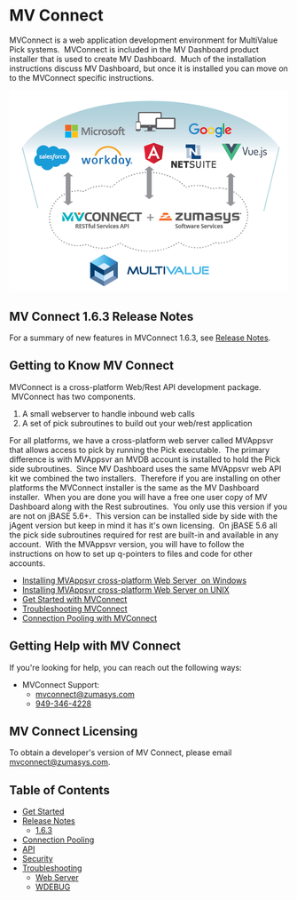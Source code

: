 # MV Connect

<PageHeader />

MVConnect is a web application development environment for MultiValue Pick systems.  MVConnect is included in the MV Dashboard product installer that is used to create MV Dashboard.  Much of the installation instructions discuss MV Dashboard, but once it is installed you can move on to the MVConnect specific instructions.


![mv-connect-manual: 1574365223932-mv-connect-%2b-zs-software-services-(1)](./1574365223932-mv-connect-and-software-services.png)

## MV Connect 1.6.3 Release Notes

For a summary of new features in MVConnect 1.6.3, see [Release Notes](./release-notes/1.6.3/README.md).

## Getting to Know MV Connect

MVConnect is a cross-platform Web/Rest API development package.  MVConnect has two components.

1. A small webserver to handle inbound web calls
1. A set of pick subroutines to build out your web/rest application

For all platforms, we have a cross-platform web server called MVAppsvr that allows access to pick by running the Pick executable.  The primary difference is with MVAppsvr an MVDB account is installed to hold the Pick side subroutines.  Since MV Dashboard uses the same MVAppsvr web API kit we combined the two installers.  Therefore if you are installing on other platforms the MVConnect installer is the same as the MV Dashboard installer.  When you are done you will have a free one user copy of MV Dashboard along with the Rest subroutines.  You only use this version if you are not on jBASE 5.6+.  This version can be installed side by side with the jAgent version but keep in mind it has it's own licensing.  On jBASE 5.6 all the pick side subroutines required for rest are built-in and available in any account.  With the MVAppsvr version, you will have to follow the instructions on how to set up q-pointers to files and code for other accounts.

- [Installing MVAppsvr cross-platform Web Server  on Windows](./../../mv-dashboard/install-mv-dashboard&mv-connect-windows)
- [Installing MVAppsvr cross-platform Web Server on UNIX](./../../mv-dashboard/install-mv-dashboard&mv-connect-unix)
- [Get Started with MVConnect](./get-started/README.md)
- [Troubleshooting MVConnect](./troubleshooting/README.md)
- [Connection Pooling with MVConnect](./connection-pooling/README.md)

## Getting Help with MV Connect

If you're looking for help, you can reach out the following ways:

* MVConnect Support:
  * [mvconnect@zumasys.com](mailto:mvconnect@zumasys.com)
  * [949-346-4228](tel:9493464228)


## MV Connect Licensing

To obtain a developer's version of MV Connect, please email [mvconnect@zumasys.com](mailto:mvconnect@zumasys.com).

## Table of Contents

* [Get Started](./get-started/README.md)  
* [Release Notes](./release-notes/README.md)
  * [1.6.3](./release-notes/1.6.3/README.md)
* [Connection Pooling](./connection-pooling/README.md)   
* [API](./api/README.md)    
* [Security](./security/README.md)  
* [Troubleshooting](./troubleshooting/README.md)
  * [Web Server](./troubleshooting/web-server/README.md) 
  * [WDEBUG](./troubleshooting/wdebug/README.md)

  
<PageFooter />

